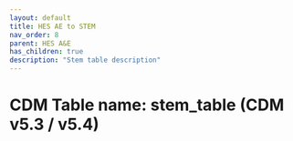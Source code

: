 ```yaml
---
layout: default
title: HES AE to STEM
nav_order: 8
parent: HES A&E
has_children: true
description: "Stem table description"
---
```


# CDM Table name: stem_table (CDM v5.3 / v5.4)

